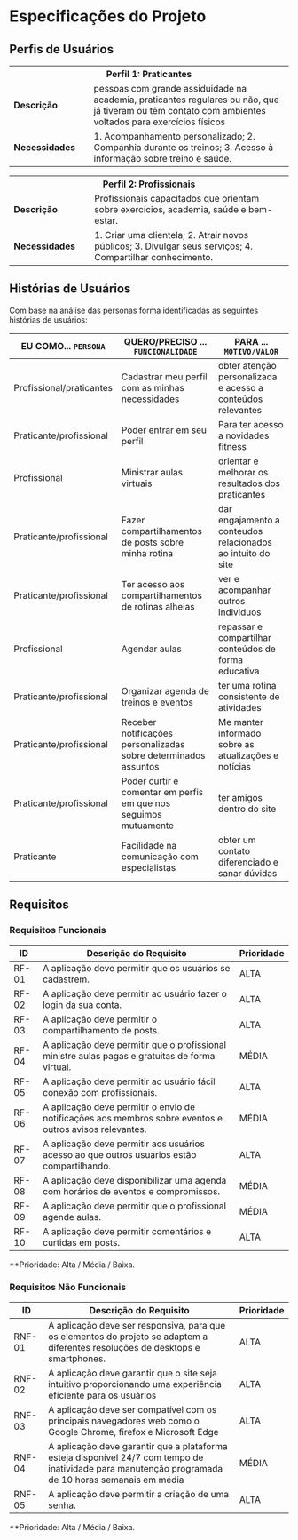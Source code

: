 # Especificações do Projeto

## Perfis de Usuários

<table>
<tbody>
<tr>
<th colspan="2">Perfil 1: Praticantes </th>
</tr>
<tr>
<td width="150px"><b>Descrição</b></td>
<td width="600px">
pessoas com grande assiduidade na academia, praticantes regulares ou não, que já tiveram ou têm contato com ambientes voltados para exercícios físicos

</td>
</tr>
<tr>
<td><b>Necessidades</b></td>
<td>
1. Acompanhamento personalizado;
2. Companhia durante os treinos;
3. Acesso à informação sobre treino e saúde.
</td>
</tr>
</tbody>
</table>

<table>
<tbody>
<tr>
<th colspan="2">Perfil 2: Profissionais</th>
</tr>
<tr>
<td width="150px"><b>Descrição</b></td>
<td width="600px">
Profissionais capacitados que orientam sobre exercícios, academia, saúde e bem-estar.

</td>
</tr>
<tr>
<td><b>Necessidades</b></td>
<td>
1. Criar uma clientela;
2. Atrair novos públicos;
3. Divulgar seus serviços;
4. Compartilhar conhecimento.
</td>
</tr>
</tbody>
</table>


## Histórias de Usuários

Com base na análise das personas forma identificadas as seguintes histórias de usuários:

|EU COMO... `PERSONA`| QUERO/PRECISO ... `FUNCIONALIDADE`                                             |PARA ... `MOTIVO/VALOR`                 |
|--------------------|--------------------------------------------------------------------------------|----------------------------------------|
|Profissional/praticantes | Cadastrar meu perfil com as minhas necessidades  | obter atenção personalizada e acesso a conteúdos relevantes |
|Praticante/profissional | Poder entrar em seu perfil  | Para ter acesso a novidades fitness | 
|Profissional| Ministrar aulas virtuais  | orientar e melhorar os resultados dos praticantes   |
|Praticante/profissional | Fazer compartilhamentos de posts sobre minha rotina  | dar engajamento a conteudos relacionados ao intuito do site  |
|Praticante/profissional | Ter acesso aos compartilhamentos de rotinas alheias  | ver e acompanhar outros individuos |
|Profissional | Agendar aulas| repassar e compartilhar conteúdos de forma educativa |
|Praticante/profissional |Organizar agenda de treinos e eventos  | ter uma rotina consistente de atividades |
|Praticante/profissional | Receber notificações personalizadas sobre determinados assuntos    | Me manter informado sobre as atualizações e notícias|
|Praticante/profissional | Poder curtir e comentar em perfis em que nos seguimos mutuamente | ter amigos dentro do site |
|Praticante | Facilidade na comunicação com especialistas | obter um contato diferenciado e sanar dúvidas |

## Requisitos

### Requisitos Funcionais

|ID    | Descrição do Requisito  | Prioridade |
|------|-----------------------------------------|----|
|RF-01| A aplicação deve permitir que os usuários se cadastrem.   | ALTA | 
|RF-02| A aplicação deve permitir ao usuário fazer o login da sua conta.   | ALTA | 
|RF-03| A aplicação deve permitir o compartilhamento de posts. | ALTA |
|RF-04| A aplicação deve permitir que o profissional ministre aulas pagas e gratuitas de forma virtual. | MÉDIA |
|RF-05| A aplicação deve permitir ao usuário fácil conexão com profissionais. | ALTA |
|RF-06| A aplicação deve permitir o envio de  notificações aos membros sobre eventos e outros avisos relevantes.  | MÉDIA |
|RF-07| A aplicação deve permitir aos usuários acesso ao que outros usuários estão compartilhando.  | ALTA |
|RF-08| A aplicação deve disponibilizar uma agenda com horários de eventos e compromissos.  | MÉDIA |
|RF-09| A aplicação deve permitir que o profissional agende aulas.  | MÉDIA |
|RF-10| A aplicação deve permitir comentários e curtidas em posts.  | ALTA | 
**Prioridade: Alta / Média / Baixa.  

### Requisitos Não Funcionais

|ID     | Descrição do Requisito  |Prioridade |
|-------|-------------------------|----|
|RNF-01| A aplicação deve ser responsiva, para que os elementos do projeto se adaptem a diferentes resoluções de desktops e smartphones.  | ALTA | 
|RNF-02| A aplicação deve garantir que o site seja intuitivo proporcionando uma experiência eficiente para os usuários | ALTA | 
|RNF-03| A aplicação deve ser compatível com os principais navegadores web como o Google Chrome, firefox e Microsoft Edge | ALTA | 
|RNF-04| A aplicação deve garantir que a plataforma esteja disponível 24/7 com tempo de inatividade para manutenção programada de 10 horas semanais em média  | MÉDIA | 
|RNF-05| A aplicação deve permitir a criação de uma senha. | ALTA | 



**Prioridade: Alta / Média / Baixa.
